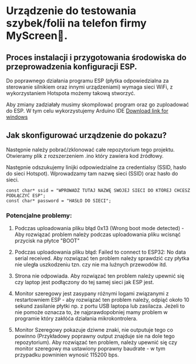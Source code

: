 # **Urządzenie do testowania szybek/folii na telefon firmy MyScreen📱.**

## Proces instalacji i przygotowania środowiska do przeprowadzenia konfiguracji ESP.  
Do poprawnego działania programu ESP (płytka odpowiedzialna za sterowanie silnikiem oraz innymi urządzeniami) wymaga sieci WiFi, z wykorzystaniem Hotspota możemy takową stworzyć. 

Aby zmiany zadziałały musimy skompilować program oraz go zuploadować do ESP. W tym celu wykorzystujemy Arduino IDE [Download link for windows](https://downloads.arduino.cc/arduino-1.8.19-windows.exe)



## **Jak skonfigurować urządzenie do pokazu?**

Następnie należy pobrać/zklonować całe repozytorium tego projektu. Otwieramy plik z rozszerzeniem .ino który zawiera kod źródłowy. 

Następnie odszukujemy linijki odpowiedzialne za credentialsy (SSID, hasło do sieci Hotspot). Wprowadzamy tam nazwę sieci (SSID) oraz hasło do sieci. 

```
const char* ssid = "WPROWADŹ TUTAJ NAZWĘ SWOJEJ SIECI DO KTÓREJ CHCESZ PODŁĄCZYĆ ESP";
const char* password = "HASŁO DO SIECI";
```

### Potencjalne problemy:

1. Podczas uploadowania pliku błąd 0x13 (Wrong boot mode detected) - Aby rozwiązać problem należy podczas uploadowania pliku wcisnąć przycisk na płytce "BOOT"

2. Podczas uploadowania pliku błąd: Failed to connect to ESP32: No data serial received. Aby rozwiązać ten problem należy sprawdzić czy płytka nie uległa uszkodzeniu tzn. czy nie ma luźnych przewodów itd.

3. Strona nie odpowiada. Aby rozwiązać ten problem należy upewnić się czy laptop jest podłączony do tej samej sieci jak ESP jest.

4. Monitor szeregowy jest zasypany różnymi logami związanymi z restartowniem ESP - aby rozwiązać ten problem należy, odpiąć około 10 sekund zasilanie płytki np. z portu USB laptopa lub zasilacza. Jeżeli to nie pomoże oznacza to, że najprawdopobniej mamy problem w programie który zakłóća działania mikrokontrolera.

5. Monitor Szeregowy pokazuje dziwne znaki, nie outputuje tego co powinno (Przykładowy poprawny output znajduje sie na dole tego repozytorium). Aby rozwiązać ten problem, należy upewnić się czy monitor szeregowy ma ustawiony poprawny baudrate - w tym przypadku powninien wynosić 115200 bps.
